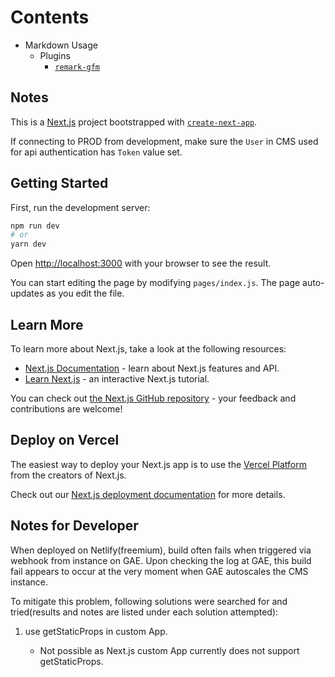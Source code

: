 # Contents

- Markdown Usage
  - Plugins
    - [`remark-gfm`](https://github.com/remarkjs/remark-gfm)

## Notes

This is a [Next.js](https://nextjs.org/) project bootstrapped with [`create-next-app`](https://github.com/vercel/next.js/tree/canary/packages/create-next-app).

If connecting to PROD from development, make sure the `User` in CMS used for api authentication has `Token` value set.

## Getting Started

First, run the development server:

```bash
npm run dev
# or
yarn dev
```

Open [http://localhost:3000](http://localhost:3000) with your browser to see the result.

You can start editing the page by modifying `pages/index.js`. The page auto-updates as you edit the file.

## Learn More

To learn more about Next.js, take a look at the following resources:

- [Next.js Documentation](https://nextjs.org/docs) - learn about Next.js features and API.
- [Learn Next.js](https://nextjs.org/learn) - an interactive Next.js tutorial.

You can check out [the Next.js GitHub repository](https://github.com/vercel/next.js/) - your feedback and contributions are welcome!

## Deploy on Vercel

The easiest way to deploy your Next.js app is to use the [Vercel Platform](https://vercel.com/import?utm_medium=default-template&filter=next.js&utm_source=create-next-app&utm_campaign=create-next-app-readme) from the creators of Next.js.

Check out our [Next.js deployment documentation](https://nextjs.org/docs/deployment) for more details.

## Notes for Developer

When deployed on Netlify(freemium), build often fails when triggered via webhook from instance on GAE. Upon checking the log at GAE, this build fail appears to occur at the very moment when GAE autoscales the CMS instance.

To mitigate this problem, following solutions were searched for and tried(results and notes are listed under each solution attempted):

1. use getStaticProps in custom App.

   - Not possible as Next.js custom App currently does not support getStaticProps.
